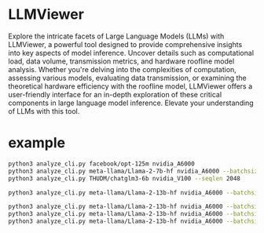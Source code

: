 # LLMViewer

Explore the intricate facets of Large Language Models (LLMs) with LLMViewer, a powerful tool designed to provide comprehensive insights into key aspects of model inference. Uncover details such as computational load, data volume, transmission metrics, and hardware roofline model analysis. Whether you're delving into the complexities of computation, assessing various models, evaluating data transmission, or examining the theoretical hardware efficiency with the roofline model, LLMViewer offers a user-friendly interface for an in-depth exploration of these critical components in large language model inference. Elevate your understanding of LLMs with this tool.

# example

```bash
python3 analyze_cli.py facebook/opt-125m nvidia_A6000
python3 analyze_cli.py meta-llama/Llama-2-7b-hf nvidia_A6000 --batchsize 1 --seqlen 2048
python3 analyze_cli.py THUDM/chatglm3-6b nvidia_V100 --seqlen 2048

python3 analyze_cli.py meta-llama/Llama-2-13b-hf nvidia_A6000 --batchsize 1 --seqlen 2048

python3 analyze_cli.py meta-llama/Llama-2-13b-hf nvidia_A6000 --batchsize 1 --seqlen 2048
python3 analyze_cli.py meta-llama/Llama-2-13b-hf nvidia_A6000 --batchsize 16 --seqlen 2048
python3 analyze_cli.py meta-llama/Llama-2-13b-hf nvidia_A6000 --batchsize 1 --seqlen 8192

```
